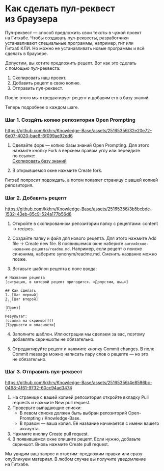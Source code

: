 # Как сделать пул-реквест из браузера
Пул-реквест — способ предложить свои тексты в чужой проект на Гитхабе. Чтобы создавать пул-реквесты, разработчики устанавливают специальные программы, например, гит или Гитхаб КЛИ. Но можно не устанавливать новые программы и всё сделать в браузере.

Допустим, вы хотите предложить рецепт. Вот как это сделать с помощью пул-реквеста:
1. Скопировать наш проект.
2. Добавить рецепт в свою копию.
3. Отправить пул-реквест.

После этого мы отредактирует рецепт и добавим его в базу знаний.

Теперь подробнее о каждом шаге.

### Шаг 1. Создйть копию репозитория Open Prompting

https://github.com/kkhrv/Knowledge-Base/assets/25165356/32e20e72-6e07-4020-bae8-6f099ae92ed6

1. Сделайте форк — копию базы знаний Open Prompting. Для этого нажмите кнопку Fork в верхнем правом углу или перейдите по ссылке:<br>[Скопировать базу знаний](https://github.com/Open-Prompting/Knowledge-Base/fork)

2. В открывшемся окне нажмите Create fork.

Гитхаб попросит подождать, а потом покажет страницу с вашей копией репозитория.

### Шаг 2. Добавить рецепт
https://github.com/kkhrv/Knowledge-Base/assets/25165356/3b5bcbdc-1532-43eb-85c9-524a177b56d8

1. Откройте в скопированном репозитории папку с рецептами: content → recipes.

2. Создайте папку и файл для нового рецепта. Для этого нажмите Add file → Create new file. В появившемся окне наберите `английское-название-рецепта/readme.md`. Например, если рецепт о поиске синонима, наберите synonym/readme.md. Сменить название можно позже.

3. Вставьте шаблон рецепта в поле ввода:

````
# Название рецепта
[ситуация, в которой рецепт пригодится. «Допустим, вы…»]

## Как сделать
1. [Шаг первый]
2. [Шаг второй]
```
[Промт]
```
Результат:
[ссылка на скриншот]()
[Трудности и опасности]
````
4. Заполните шаблон. Иллюстрации мы сделаем за вас, поэтому добавлять скриншоты ​​не обязательно.

5. Отредактируйте рецепт и нажмите кнопку Commit changes. В поле Commit message можно написать пару слов о рецепте — но это не обязательно.

### Шаг 3. Отправить пул-реквест

https://github.com/kkhrv/Knowledge-Base/assets/25165356/4e8586bc-0498-4f61-9732-60cc94ad3474

1. На странице с вашей копией репозитория откройте вкладку Pull requests и нажмите New pull request.
2. Проверьте выпадающие списки:
   * В левом списке должен быть выбран репозиторий Open-Prompting / Knowledge-Base.
   * В правом — ваша копия. Её название начинается с имени вашего аккаунта.
3. Нажмите кнопку Create pull request.
4. В появившемся окне опишите рецепт. Если нужно, добавьте скриншот. Вновь нажмите Create pull request.

Мы увидим ваш запрос и ответим: предложим правки или сразу опубликуем материал. В любом случае вы получите уведомление на Гитхабе.
